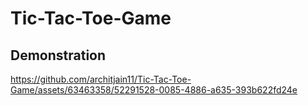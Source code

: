# Tic-Tac-Toe-Game

## Demonstration
https://github.com/architjain11/Tic-Tac-Toe-Game/assets/63463358/52291528-0085-4886-a635-393b622fd24e
